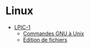 # Linux

- [LPIC-1](./LPIC-1)
    - [Commandes GNU à Unix](./LPIC-1/commandes-gnu-à-unix.md)
    - [Edition de fichiers](./LPIC-1/edition-de-fichiers.md)